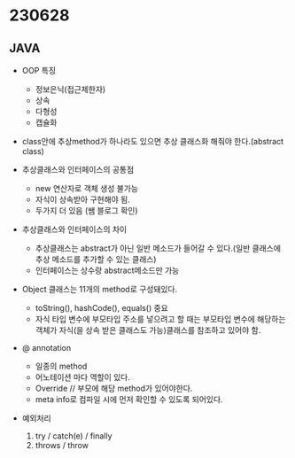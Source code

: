 ﻿
# 230628

## JAVA

  - OOP 특징
    - 정보은닉(접근제한자)
    - 상속
    - 다형성
    - 캡슐화

  - class안에 추상method가 하나라도 있으면 추상 클래스화 해줘야 한다.(abstract class)

  - 추상클래스와 인터페이스의 공통점
    - new 연산자로 객체 생성 불가능
    - 자식이 상속받아 구현해야 됨.
    - 두가지 더 있음 (쌤 블로그 확인)


  - 추상클래스와 인터페이스의 차이
    - 추상클래스는 abstract가 아닌 일반 메소드가 들어갈 수 있다.(일반 클래스에 추상 메소드를 추가할 수 있는 클래스)
    - 인터페이스는 상수랑 abstract메소드만 가능


  - Object 클래스는 11개의 method로 구성돼있다.
    - toString(), hashCode(), equals() 중요
    - 자식 타입 변수에 부모타입 주소를 넣으려고 할 때는 부모타입 변수에 해당하는 객체가 자식(을 상속 받은 클래스도 가능)클래스를 참조하고 있어야 함.


  - @ annotation
    - 일종의 method
    - 어노테이션 마다 역할이 있다.
    - Override // 부모에 해당 method가 있어야한다.
    - meta info로 컴파일 시에 먼저 확인할 수 있도록 되어있다.


  - 예외처리
      1. try / catch(e) / finally
      2. throws / throw











